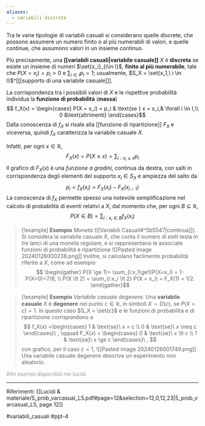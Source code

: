 ```yaml
---
aliases:
  - variabili discrete
---
```

Tra le varie tipologie di variabili casuali si considerano quelle discrete, che possono assumere un numero finito o al più numerabili di valori, e quelle continue, che assumono valori in un insieme continuo.

Più precisamente, una **[[variabili casuali|variabile casuale]]** $X$ è **discreta** se esiste un insieme di numeri $\set{x_i}_{i\in I}$, **finito al più numerabile**, tale che $P(X = x_i) = p_i \gt 0$ e $\sum_{i \in I} p_i = 1$; usualmente, $S_X = \set{x_1,\ i \in I}$^[[[supporto di una variabile casuale]]].

La corrispondenza tra i possibili valori di $X$ e le rispettive probabilità individua la **funzione di probabilità** (**massa**) $$ f_X(x) = \begin{cases} P(X = x_i) = p_i & \text{se } x = x_i,& \forall i \in I,\\
0 &\text{altrimenti}
\end{cases}$$Dalla conoscenza di $f_X$ si risale alla [[funzione di ripartizione]] $F_X$ e viceversa, quindi $f_X$ caratterizza la variabile casuale $X$.

Infatti, per ogni $x \in \mathbb{R}$, $$F_X(x) = P(X \le x) = \sum_{i:x_i \le x} p_i$$Il grafico di $F_X(x)$ è una *funzione a gradini*, continua da destra, con salti in corrispondenza degli elementi del supporto $x_i \in S_X$ e ampiezza del salto da $$ p_i = f_X(x_i) = F_X(x_i) - F_X(x_{i-1})$$La conoscenza di $f_X$ permette spesso una notevole semplificazione nel calcolo di probabilità di eventi relativi a $X$, dal momento che, per ogni $B \subseteq \mathbb{R}$, $$ P(X \in B) = \sum_{i: x_i \in B} f_X(x_i) $$
>[!example] **Esempio**
>*Moneta* ([[Variabili Casuali#^5b5547|continua]]). Si considera la variabile casuale $X$, che conta il numero di esiti testa in tre lanci di una moneta regolare, e si rappresentano le associate funzioni di probabilità e ripartizione
>![[Pasted image 20240126000238.png]]
>Inoltre, si calcolano facilmente probabilità riferite a $X$, come ad esempio 
> $$ \begin{gather} 
P(X \ge 1)= \sum_{i:x_1\ge1}P(X=x_i) = 1-P(X=0)=7/8, \\
P(X \lt 2) = \sum_{i:x_i \lt 2} P(X = x_i) = F_X(1) = 1/2.
\end{gather}$$

>[!example] **Esempio**
>*Variabile casuale degenere*. Una **variabile casuale** $X$ è **degenere** nel punto $c \in \mathbb{R}$, in simboli $X \sim D(c)$, se $P(X=c) = 1$. In questo caso $S_X = \set{c}$ e le funzioni di probabilità e di ripartizione corrispondono a $$ f_X(x) =\begin{cases}
>1 & \text{se}\ x = c \\ 0 & \text{se}\ x \neq c \end{cases}\ , \qquad F_X(x) = \begin{cases}
>0 & \text{se}\ x \lt c \\ 1 & \text{se}\ x \ge c \end{cases}\ ,
>$$ con grafico, per il caso $c = 1$,
>![[Pasted image 20240126001749.png]]
>Una variabile casuale degenere descrive un esperimento non aleatorio.

<span style="color:gray; font-weight:300">Altri esempi disponibili nei lucidi.</span> 
***
Riferimenti:
[[Lucidi & materiale/5_prob_varcasual_L5.pdf#page=12&selection=12,0,12,23|5_prob_varcasual_L5, page 12]]

#variabili_casuali 
#ppt-4 